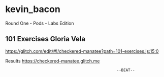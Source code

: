 # kevin_bacon
Round One - Pods - Labs Edition 



## 101 Exercises Gloria Vela
https://glitch.com/edit/#!/checkered-manatee?path=101-exercises.js:15:0

Results
https://checkered-manatee.glitch.me

                                                     --BEAT--
 
